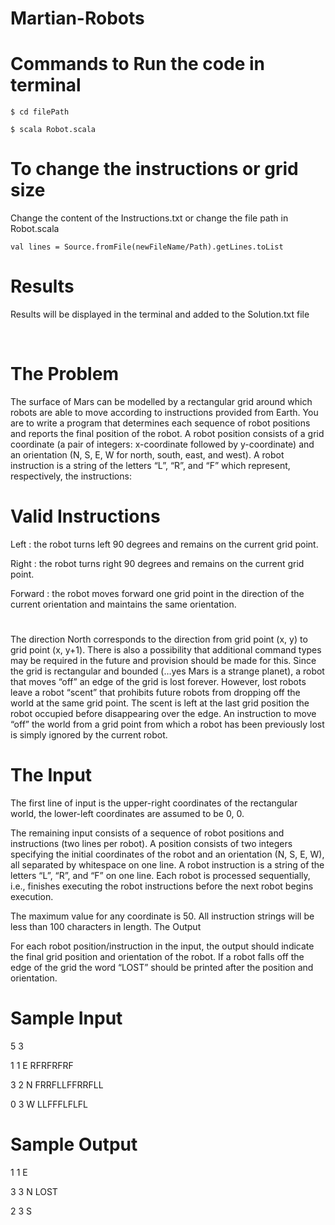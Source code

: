 # Martian-Robots


# Commands to Run the code in terminal

`$ cd filePath`

`$ scala Robot.scala`


# To change the instructions or grid size 


Change the content of the Instructions.txt or change the file path in Robot.scala

`val lines = Source.fromFile(newFileName/Path).getLines.toList`


# Results


Results will be displayed in the terminal and added to the Solution.txt file


 
# The Problem 

The surface of Mars can be modelled by a rectangular grid around which robots are able to
move according to instructions provided from Earth. You are to write a program that
determines each sequence of robot positions and reports the final position of the robot.
A robot position consists of a grid coordinate (a pair of integers: x-coordinate followed by
y-coordinate) and an orientation (N, S, E, W for north, south, east, and west).
A robot instruction is a string of the letters “L”, “R”, and “F” which represent, respectively, the
instructions:

# Valid Instructions
 Left : the robot turns left 90 degrees and remains on the current grid point.

 Right : the robot turns right 90 degrees and remains on the current grid point.

 Forward : the robot moves forward one grid point in the direction of the current orientation and maintains the same orientation.
#

The direction North corresponds to the direction from grid point (x, y) to grid point (x, y+1).
There is also a possibility that additional command types may be required in the future and
provision should be made for this.
Since the grid is rectangular and bounded (…yes Mars is a strange planet), a robot that
moves “off” an edge of the grid is lost forever. However, lost robots leave a robot “scent” that
prohibits future robots from dropping off the world at the same grid point. The scent is left at
the last grid position the robot occupied before disappearing over the edge. An instruction to
move “off” the world from a grid point from which a robot has been previously lost is simply
ignored by the current robot.

# The Input 

The first line of input is the upper-right coordinates of the rectangular world, the lower-left
coordinates are assumed to be 0, 0.

The remaining input consists of a sequence of robot positions and instructions (two lines per
robot). A position consists of two integers specifying the initial coordinates of the robot and
an orientation (N, S, E, W), all separated by whitespace on one line. A robot instruction is a
string of the letters “L”, “R”, and “F” on one line.
Each robot is processed sequentially, i.e., finishes executing the robot instructions before the
next robot begins execution.

The maximum value for any coordinate is 50.
All instruction strings will be less than 100 characters in length.
The Output 

For each robot position/instruction in the input, the output should indicate the final grid
position and orientation of the robot. If a robot falls off the edge of the grid the word “LOST”
should be printed after the position and orientation.


# Sample Input

5 3

1 1 E
RFRFRFRF

3 2 N
FRRFLLFFRRFLL

0 3 W
LLFFFLFLFL

# Sample Output

1 1 E 

3 3 N LOST 

2 3 S


